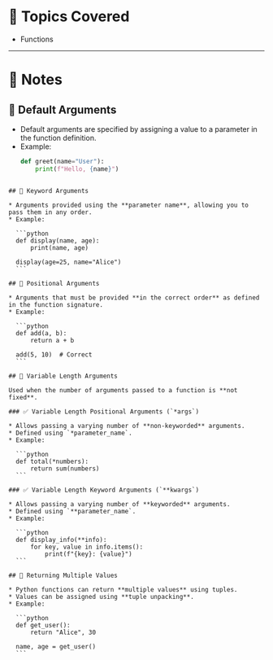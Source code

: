# 📘 Topics Covered

- Functions

---

# 🧠 Notes

## 🔹 Default Arguments

- Default arguments are specified by assigning a value to a parameter in the function definition.
- Example: 
  ```python
  def greet(name="User"):
      print(f"Hello, {name}")
````

## 🔹 Keyword Arguments

* Arguments provided using the **parameter name**, allowing you to pass them in any order.
* Example:

  ```python
  def display(name, age):
      print(name, age)

  display(age=25, name="Alice")
  ```

## 🔹 Positional Arguments

* Arguments that must be provided **in the correct order** as defined in the function signature.
* Example:

  ```python
  def add(a, b):
      return a + b

  add(5, 10)  # Correct
  ```

## 🔹 Variable Length Arguments

Used when the number of arguments passed to a function is **not fixed**.

### ✅ Variable Length Positional Arguments (`*args`)

* Allows passing a varying number of **non-keyworded** arguments.
* Defined using `*parameter_name`.
* Example:

  ```python
  def total(*numbers):
      return sum(numbers)
  ```

### ✅ Variable Length Keyword Arguments (`**kwargs`)

* Allows passing a varying number of **keyworded** arguments.
* Defined using `**parameter_name`.
* Example:

  ```python
  def display_info(**info):
      for key, value in info.items():
          print(f"{key}: {value}")
  ```

## 🔹 Returning Multiple Values

* Python functions can return **multiple values** using tuples.
* Values can be assigned using **tuple unpacking**.
* Example:

  ```python
  def get_user():
      return "Alice", 30

  name, age = get_user()
  ```
